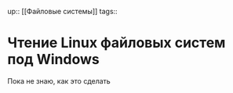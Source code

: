 up:: [[Файловые системы]]
tags:: 

# Чтение Linux файловых систем под Windows

Пока не знаю, как это сделать